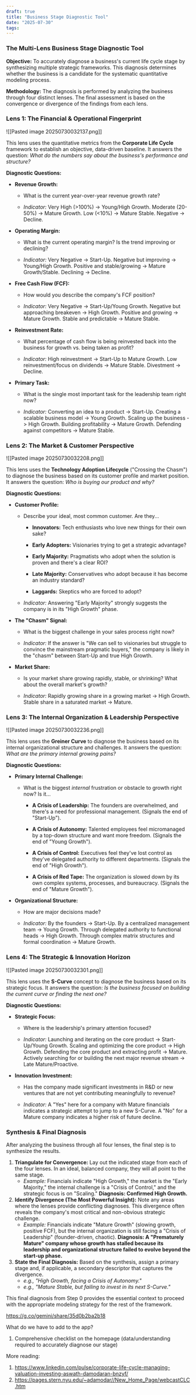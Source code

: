 ```yaml
---
draft: true
title: "Business Stage Diagnostic Tool"
date: "2025-07-30"
tags: 
---
```

### **The Multi-Lens Business Stage Diagnostic Tool**

**Objective:** To accurately diagnose a business's current life cycle stage by synthesizing multiple strategic frameworks. This diagnosis determines whether the business is a candidate for the systematic quantitative modeling process.

**Methodology:** The diagnosis is performed by analyzing the business through four distinct lenses. The final assessment is based on the convergence or divergence of the findings from each lens.

### **Lens 1: The Financial & Operational Fingerprint**
![[Pasted image 20250730032137.png]]

This lens uses the quantitative metrics from the **Corporate Life Cycle** framework to establish an objective, data-driven baseline. It answers the question: _What do the numbers say about the business's performance and structure?_

**Diagnostic Questions:**

- **Revenue Growth:**
    
    - What is the current year-over-year revenue growth rate?
        
    - _Indicator:_ Very High (>100%) -> Young/High Growth. Moderate (20-50%) -> Mature Growth. Low (<10%) -> Mature Stable. Negative -> Decline.
        
- **Operating Margin:**
    
    - What is the current operating margin? Is the trend improving or declining?
        
    - _Indicator:_ Very Negative -> Start-Up. Negative but improving -> Young/High Growth. Positive and stable/growing -> Mature Growth/Stable. Declining -> Decline.
        
- **Free Cash Flow (FCF):**
    
    - How would you describe the company's FCF position?
        
    - _Indicator:_ Very Negative -> Start-Up/Young Growth. Negative but approaching breakeven -> High Growth. Positive and growing -> Mature Growth. Stable and predictable -> Mature Stable.
        
- **Reinvestment Rate:**
    
    - What percentage of cash flow is being reinvested back into the business for growth vs. being taken as profit?
        
    - _Indicator:_ High reinvestment -> Start-Up to Mature Growth. Low reinvestment/focus on dividends -> Mature Stable. Divestment -> Decline.
        
- **Primary Task:**
    
    - What is the single most important task for the leadership team right now?
        
    - _Indicator:_ Converting an idea to a product -> Start-Up. Creating a scalable business model -> Young Growth. Scaling up the business -> High Growth. Building profitability -> Mature Growth. Defending against competitors -> Mature Stable.
        

### **Lens 2: The Market & Customer Perspective**
![[Pasted image 20250730032208.png]]

This lens uses the **Technology Adoption Lifecycle** ("Crossing the Chasm") to diagnose the business based on its customer profile and market position. It answers the question: _Who is buying our product and why?_

**Diagnostic Questions:**

- **Customer Profile:**
    
    - Describe your ideal, most common customer. Are they...
        
        - **Innovators:** Tech enthusiasts who love new things for their own sake?
            
        - **Early Adopters:** Visionaries trying to get a strategic advantage?
            
        - **Early Majority:** Pragmatists who adopt when the solution is proven and there's a clear ROI?
            
        - **Late Majority:** Conservatives who adopt because it has become an industry standard?
            
        - **Laggards:** Skeptics who are forced to adopt?
            
    - _Indicator:_ Answering "Early Majority" strongly suggests the company is in its "High Growth" phase.
        
- **The "Chasm" Signal:**
    
    - What is the biggest challenge in your sales process right now?
        
    - _Indicator:_ If the answer is "We can sell to visionaries but struggle to convince the mainstream pragmatic buyers," the company is likely in the "chasm" between Start-Up and true High Growth.
        
- **Market Share:**
    
    - Is your market share growing rapidly, stable, or shrinking? What about the overall market's growth?
        
    - _Indicator:_ Rapidly growing share in a growing market -> High Growth. Stable share in a saturated market -> Mature.
        

### **Lens 3: The Internal Organization & Leadership Perspective**
![[Pasted image 20250730032236.png]]

This lens uses the **Greiner Curve** to diagnose the business based on its internal organizational structure and challenges. It answers the question: _What are the primary internal growing pains?_

**Diagnostic Questions:**

- **Primary Internal Challenge:**
    
    - What is the biggest _internal_ frustration or obstacle to growth right now? Is it...
        
        - **A Crisis of Leadership:** The founders are overwhelmed, and there's a need for professional management. (Signals the end of "Start-Up").
            
        - **A Crisis of Autonomy:** Talented employees feel micromanaged by a top-down structure and want more freedom. (Signals the end of "Young Growth").
            
        - **A Crisis of Control:** Executives feel they've lost control as they've delegated authority to different departments. (Signals the end of "High Growth").
            
        - **A Crisis of Red Tape:** The organization is slowed down by its own complex systems, processes, and bureaucracy. (Signals the end of "Mature Growth").
            
- **Organizational Structure:**
    
    - How are major decisions made?
        
    - _Indicator:_ By the founders -> Start-Up. By a centralized management team -> Young Growth. Through delegated authority to functional heads -> High Growth. Through complex matrix structures and formal coordination -> Mature Growth.
        

### **Lens 4: The Strategic & Innovation Horizon**
![[Pasted image 20250730032301.png]]

This lens uses the **S-Curve** concept to diagnose the business based on its strategic focus. It answers the question: _Is the business focused on building the current curve or finding the next one?_

**Diagnostic Questions:**

- **Strategic Focus:**
    
    - Where is the leadership's primary attention focused?
        
    - _Indicator:_ Launching and iterating on the core product -> Start-Up/Young Growth. Scaling and optimizing the core product -> High Growth. Defending the core product and extracting profit -> Mature. Actively searching for or building the next major revenue stream -> Late Mature/Proactive.
        
- **Innovation Investment:**
    
    - Has the company made significant investments in R&D or new ventures that are not yet contributing meaningfully to revenue?
        
    - _Indicator:_ A "Yes" here for a company with Mature financials indicates a strategic attempt to jump to a new S-Curve. A "No" for a Mature company indicates a higher risk of future decline.
        

### **Synthesis & Final Diagnosis**

After analyzing the business through all four lenses, the final step is to synthesize the results.

1. **Triangulate for Convergence:** Lay out the indicated stage from each of the four lenses. In an ideal, balanced company, they will all point to the same stage.
    - _Example:_ Financials indicate "High Growth," the market is the "Early Majority," the internal challenge is a "Crisis of Control," and the strategic focus is on "Scaling." **Diagnosis: Confirmed High Growth.**
2. **Identify Divergence (The Most Powerful Insight):** Note any areas where the lenses provide conflicting diagnoses. This divergence often reveals the company's most critical and non-obvious strategic challenge.
    - _Example:_ Financials indicate "Mature Growth" (slowing growth, positive FCF), but the internal organization is still facing a "Crisis of Leadership" (founder-driven, chaotic). **Diagnosis: A "Prematurely Mature" company whose growth has stalled because its leadership and organizational structure failed to evolve beyond the start-up phase.**
3. **State the Final Diagnosis:** Based on the synthesis, assign a primary stage and, if applicable, a secondary descriptor that captures the divergence.
    - _e.g., "High Growth, facing a Crisis of Autonomy."_
    - _e.g., "Mature Stable, but failing to invest in its next S-Curve."_

This final diagnosis from Step 0 provides the essential context to proceed with the appropriate modeling strategy for the rest of the framework.


https://g.co/gemini/share/35d0b2ba2b18

What do we have to add to the app?
1. Comprehensive checklist on the homepage (data/understanding required to accurately diagnose our stage)


More reading:
1. https://www.linkedin.com/pulse/corporate-life-cycle-managing-valuation-investing-aswath-damodaran-bnzyf/
2. https://pages.stern.nyu.edu/~adamodar//New_Home_Page/webcastCLC.htm